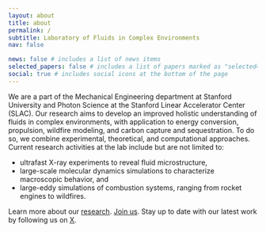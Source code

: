 ```yaml
---
layout: about
title: about
permalink: /
subtitle: Laboratory of Fluids in Complex Environments
nav: false

news: false # includes a list of news items
selected_papers: false # includes a list of papers marked as "selected={true}"
social: true # includes social icons at the bottom of the page
---
```


<!-- Write your biography here. Tell the world about yourself. Link to your favorite [subreddit](http://reddit.com). You can put a picture in, too. The code is already in, just name your picture `prof_pic.jpg` and put it in the `img/` folder.

Put your address / P.O. box / other info right below your picture. You can also disable any of these elements by editing `profile` property of the YAML header of your `_pages/about.md`. Edit `_bibliography/papers.bib` and Jekyll will render your [publications page](/al-folio/publications/) automatically.

Link to your social media connections, too. This theme is set up to use [Font Awesome icons](https://fontawesome.com/) and [Academicons](https://jpswalsh.github.io/academicons/), like the ones below. Add your Facebook, Twitter, LinkedIn, Google Scholar, or just disable all of them. -->

We are a part of the Mechanical Engineering department at Stanford University and Photon Science at the Stanford Linear Accelerator Center (SLAC). Our research aims to develop an improved holistic understanding of fluids in complex environments, with application to energy conversion, propulsion, wildfire modeling, and carbon capture and sequestration. To do so, we combine experimental, theoretical, and computational approaches. Current research activities at the lab include but are not limited to:

- ultrafast X-ray experiments to reveal fluid microstructure,
- large-scale molecular dynamics simulations to characterize macroscopic behavior, and
- large-eddy simulations of combustion systems, ranging from rocket engines to wildfires.

Learn more about our [research](/research). [Join us](/contact). Stay up to date with our latest work by following us on [X](https://twitter.com/fxlabstanford). 
